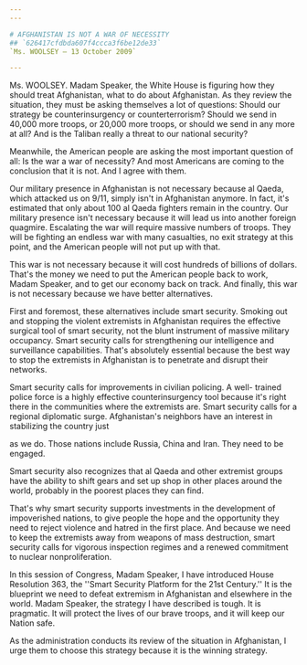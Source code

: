 ```yaml
---
---

# AFGHANISTAN IS NOT A WAR OF NECESSITY
## `626417cfdbda607f4ccca3f6be12de33`
`Ms. WOOLSEY — 13 October 2009`

---
```



Ms. WOOLSEY. Madam Speaker, the White House is figuring how they 
should treat Afghanistan, what to do about Afghanistan. As they review 
the situation, they must be asking themselves a lot of questions: 
Should our strategy be counterinsurgency or counterterrorism? Should we 
send in 40,000 more troops, or 20,000 more troops, or should we send in 
any more at all? And is the Taliban really a threat to our national 
security?

Meanwhile, the American people are asking the most important question 
of all: Is the war a war of necessity? And most Americans are coming to 
the conclusion that it is not. And I agree with them.

Our military presence in Afghanistan is not necessary because al 
Qaeda, which attacked us on 9/11, simply isn't in Afghanistan anymore. 
In fact, it's estimated that only about 100 al Qaeda fighters remain in 
the country. Our military presence isn't necessary because it will lead 
us into another foreign quagmire. Escalating the war will require 
massive numbers of troops. They will be fighting an endless war with 
many casualties, no exit strategy at this point, and the American 
people will not put up with that.

This war is not necessary because it will cost hundreds of billions 
of dollars. That's the money we need to put the American people back to 
work, Madam Speaker, and to get our economy back on track. And finally, 
this war is not necessary because we have better alternatives.

First and foremost, these alternatives include smart security. 
Smoking out and stopping the violent extremists in Afghanistan requires 
the effective surgical tool of smart security, not the blunt instrument 
of massive military occupancy. Smart security calls for strengthening 
our intelligence and surveillance capabilities. That's absolutely 
essential because the best way to stop the extremists in Afghanistan is 
to penetrate and disrupt their networks.

Smart security calls for improvements in civilian policing. A well-
trained police force is a highly effective counterinsurgency tool 
because it's right there in the communities where the extremists are. 
Smart security calls for a regional diplomatic surge. Afghanistan's 
neighbors have an interest in stabilizing the country just


as we do. Those nations include Russia, China and Iran. They need to be 
engaged.

Smart security also recognizes that al Qaeda and other extremist 
groups have the ability to shift gears and set up shop in other places 
around the world, probably in the poorest places they can find.

That's why smart security supports investments in the development of 
impoverished nations, to give people the hope and the opportunity they 
need to reject violence and hatred in the first place. And because we 
need to keep the extremists away from weapons of mass destruction, 
smart security calls for vigorous inspection regimes and a renewed 
commitment to nuclear nonproliferation.

In this session of Congress, Madam Speaker, I have introduced House 
Resolution 363, the ''Smart Security Platform for the 21st Century.'' 
It is the blueprint we need to defeat extremism in Afghanistan and 
elsewhere in the world. Madam Speaker, the strategy I have described is 
tough. It is pragmatic. It will protect the lives of our brave troops, 
and it will keep our Nation safe.

As the administration conducts its review of the situation in 
Afghanistan, I urge them to choose this strategy because it is the 
winning strategy.
